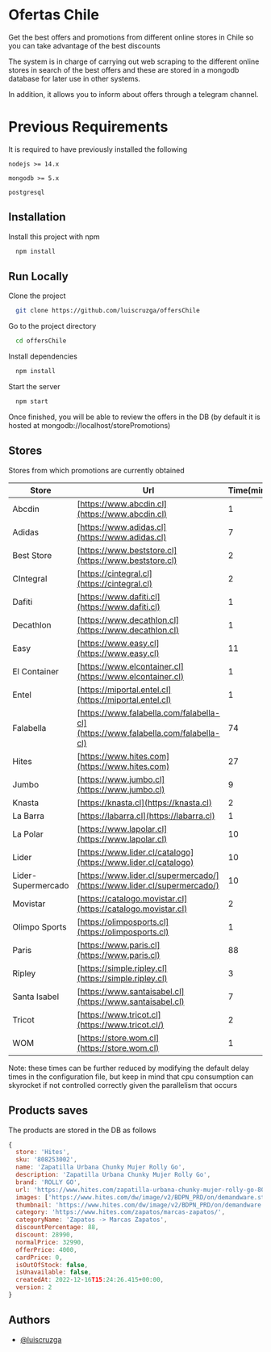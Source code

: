 
# Ofertas Chile

Get the best offers and promotions from different online stores in Chile so you can take advantage of the best discounts

The system is in charge of carrying out web scraping to the different online stores in search of the best offers and these are stored in a mongodb database for later use in other systems.

In addition, it allows you to inform about offers through a telegram channel.
# Previous Requirements

It is required to have previously installed the following

`nodejs >= 14.x`

`mongodb >= 5.x`

`postgresql`
## Installation

Install this project with npm

```bash
  npm install
```
    
## Run Locally

Clone the project

```bash
  git clone https://github.com/luiscruzga/offersChile
```

Go to the project directory

```bash
  cd offersChile
```

Install dependencies

```bash
  npm install
```

Start the server

```bash
  npm start
```

Once finished, you will be able to review the offers in the DB (by default it is hosted at mongodb://localhost/storePromotions)

## Stores
Stores from which promotions are currently obtained

| Store             | Url                                                                |Time(minutes)
| ----------------- | ------------------------------------------------------------------ |------------------- |
| Abcdin | [https://www.abcdin.cl](https://www.abcdin.cl) | 1 |
| Adidas | [https://www.adidas.cl](https://www.adidas.cl) | 7 |
| Best Store | [https://www.beststore.cl](https://www.beststore.cl) | 2 |
| CIntegral | [https://cintegral.cl](https://cintegral.cl) | 2 |
| Dafiti | [https://www.dafiti.cl](https://www.dafiti.cl) | 1 |
| Decathlon | [https://www.decathlon.cl](https://www.decathlon.cl) | 1 |
| Easy | [https://www.easy.cl](https://www.easy.cl) | 11 |
| El Container | [https://www.elcontainer.cl](https://www.elcontainer.cl) | 1 |
| Entel | [https://miportal.entel.cl](https://miportal.entel.cl) | 1 |
| Falabella | [https://www.falabella.com/falabella-cl](https://www.falabella.com/falabella-cl) | 74 |
| Hites | [https://www.hites.com](https://www.hites.com) | 27 |
| Jumbo | [https://www.jumbo.cl](https://www.jumbo.cl) | 9 |
| Knasta | [https://knasta.cl](https://knasta.cl) | 2 |
| La Barra | [https://labarra.cl](https://labarra.cl) | 1 |
| La Polar | [https://www.lapolar.cl](https://www.lapolar.cl) | 10 |
| Lider | [https://www.lider.cl/catalogo](https://www.lider.cl/catalogo) | 10 |
| Lider-Supermercado | [https://www.lider.cl/supermercado/](https://www.lider.cl/supermercado/) | 10 |
| Movistar | [https://catalogo.movistar.cl](https://catalogo.movistar.cl) | 2 |
| Olimpo Sports | [https://olimposports.cl](https://olimposports.cl) | 1 |
| Paris | [https://www.paris.cl](https://www.paris.cl) | 88 |
| Ripley | [https://simple.ripley.cl](https://simple.ripley.cl) | 3 |
| Santa Isabel | [https://www.santaisabel.cl](https://www.santaisabel.cl) | 7 |
| Tricot | [https://www.tricot.cl](https://www.tricot.cl/) | 2 |
| WOM | [https://store.wom.cl](https://store.wom.cl) | 1 |

Note: these times can be further reduced by modifying the default delay times in the configuration file, but keep in mind that cpu consumption can skyrocket if not controlled correctly given the parallelism that occurs

## Products saves

The products are stored in the DB as follows

```js
{
  store: 'Hites',
  sku: '808253002',
  name: 'Zapatilla Urbana Chunky Mujer Rolly Go',
  description: 'Zapatilla Urbana Chunky Mujer Rolly Go',
  brand: 'ROLLY GO',
  url: 'https://www.hites.com/zapatilla-urbana-chunky-mujer-rolly-go-808253002.html',
  images: ['https://www.hites.com/dw/image/v2/BDPN_PRD/on/demandware.static/-/Sites-mastercatalog_HITES/default/dw9ec95f9c/images/original/calzado-mujer/808253001.jpg?sw=400&sh=400'],
  thumbnail: 'https://www.hites.com/dw/image/v2/BDPN_PRD/on/demandware.static/-/Sites-mastercatalog_HITES/default/dw9ec95f9c/images/original/calzado-mujer/808253001.jpg?sw=400&sh=400',
  category: 'https://www.hites.com/zapatos/marcas-zapatos/',
  categoryName: 'Zapatos -> Marcas Zapatos',
  discountPercentage: 88,
  discount: 28990,
  normalPrice: 32990,
  offerPrice: 4000,
  cardPrice: 0,
  isOutOfStock: false,
  isUnavailable: false,
  createdAt: 2022-12-16T15:24:26.415+00:00,
  version: 2
}
```

## Authors

- [@luiscruzga](https://www.github.com/luiscruzga)


